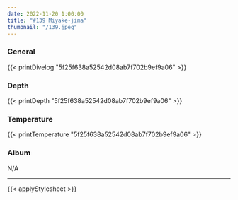 ```yaml
---
date: 2022-11-20 1:00:00
title: "#139 Miyake-jima"
thumbnail: "/139.jpeg"
---
```


### General

{{< printDivelog "5f25f638a52542d08ab7f702b9ef9a06" >}}

### Depth

{{< printDepth "5f25f638a52542d08ab7f702b9ef9a06" >}}

### Temperature

{{< printTemperature "5f25f638a52542d08ab7f702b9ef9a06" >}}

### Album

N/A

---

{{< applyStylesheet >}}
